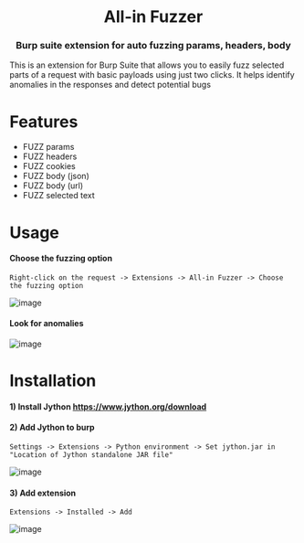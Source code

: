 <h1 align="center">All-in Fuzzer</h1>

<h3 align="center">Burp suite extension for auto fuzzing params, headers, body</h3>

This is an extension for Burp Suite that allows you to easily fuzz selected parts of a request with basic payloads using just two clicks. It helps identify anomalies in the responses and detect potential bugs

# Features
- FUZZ params
- FUZZ headers
- FUZZ cookies
- FUZZ body (json)
- FUZZ body (url)
- FUZZ selected text


# Usage
#### Choose the fuzzing option
```
Right-click on the request -> Extensions -> All-in Fuzzer -> Choose the fuzzing option
```
![image](https://github.com/danilmor/All-in-Fuzzer/assets/50376588/90959a28-ab52-4db3-bd0f-34e0fecfcaf6)

#### Look for anomalies
![image](https://github.com/danilmor/All-in-Fuzzer/assets/50376588/b104964c-0d0f-4a03-a4d3-d2953175c9b3)


# Installation

#### 1) Install Jython https://www.jython.org/download
#### 2) Add Jython to burp
```
Settings -> Extensions -> Python environment -> Set jython.jar in "Location of Jython standalone JAR file"
```
![image](https://github.com/danilmor/All-in-Fuzzer/assets/50376588/259d1bee-ae24-4dec-84b4-5334ea15435a)
#### 3) Add extension
```
Extensions -> Installed -> Add
```
![image](https://github.com/danilmor/All-in-Fuzzer/assets/50376588/e451fadd-580d-44a8-b734-5e1ba87644a1)


